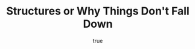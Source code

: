 ---
title: "Structures or Why Things Don't Fall Down"
bookCover: "/assets/book-covers/structures-or-why-things-dont-fall-down.jpg"
slug: "structures-or-why-things-dont-fall-down"
bookAuthor: "J. E. Gordon"
rating: 10
done: false
tags: []
summary: false
detailesNotes: false
amazonLink: ""
author:
  name: Rico Trebeljahr
  picture: "/assets/blog/profile.jpeg"
---
